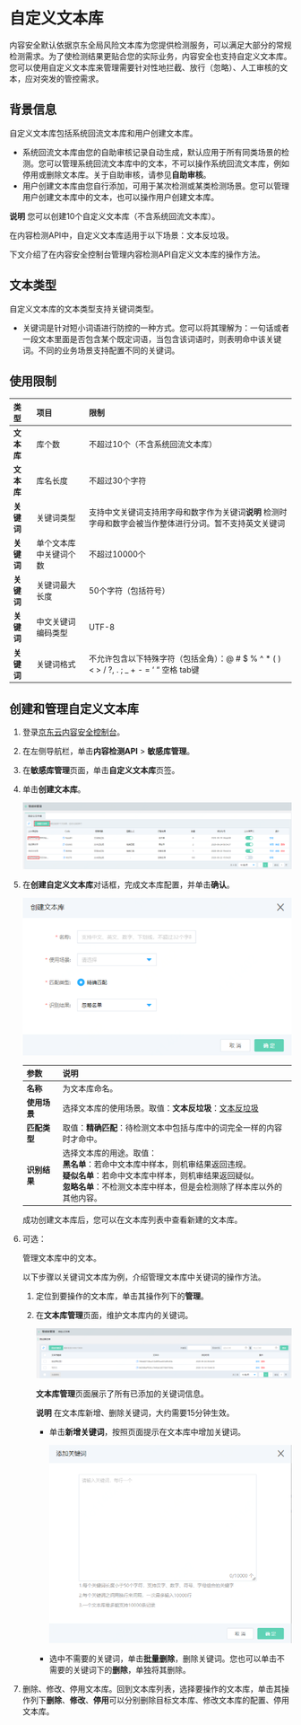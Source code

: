 # 自定义文本库

内容安全默认依据京东全局风险文本库为您提供检测服务，可以满足大部分的常规检测需求。为了使检测结果更贴合您的实际业务，内容安全也支持自定义文本库。您可以使用自定义文本库来管理需要针对性地拦截、放行（忽略）、人工审核的文本，应对突发的管控需求。

## 背景信息

自定义文本库包括系统回流文本库和用户创建文本库。

- 系统回流文本库由您的自助审核记录自动生成，默认应用于所有同类场景的检测。您可以管理系统回流文本库中的文本，不可以操作系统回流文本库，例如停用或删除文本库。关于自助审核，请参见**自助审核**。
- 用户创建文本库由您自行添加，可用于某次检测或某类检测场景。您可以管理用户创建文本库中的文本，也可以操作用户创建文本库。

**说明** 您可以创建10个自定义文本库（不含系统回流文本库）。

在内容检测API中，自定义文本库适用于以下场景：文本反垃圾。

下文介绍了在内容安全控制台管理内容检测API自定义文本库的操作方法。

## 文本类型

自定义文本库的文本类型支持关键词类型。

- 关键词是针对短小词语进行防控的一种方式。您可以将其理解为：一句话或者一段文本里面是否包含某个既定词语，当包含该词语时，则表明命中该关键词。不同的业务场景支持配置不同的关键词。

## 使用限制

| 类型       | 项目                   | 限制                                                         |
| :--------- | :--------------------- | :----------------------------------------------------------- |
| **文本库** | 库个数                 | 不超过10个（不含系统回流文本库）                             |
| **文本库** | 库名长度               | 不超过30个字符                                               |
| **关键词** | 关键词类型             | 支持中文关键词支持用字母和数字作为关键词**说明** 检测时字母和数字会被当作整体进行分词。暂不支持英文关键词 |
| **关键词** | 单个文本库中关键词个数 | 不超过10000个                                                |
| **关键词** | 关键词最大长度         | 50个字符（包括符号）                                         |
| **关键词** | 中文关键词编码类型     | UTF-8                                                        |
| **关键词** | 关键词格式             | 不允许包含以下特殊字符（包括全角）：@ # $ % ^ * ( ) < > / ?, . ; _ + - = ‘ “ 空格 tab键 |

## 创建和管理自定义文本库

1. 登录[京东云内容安全控制台](https://censor-console.jdcloud.com/overview)。

2. 在左侧导航栏，单击**内容检测API** > **敏感库管理**。

3. 在**敏感库管理**页面，单击**自定义文本库**页签。

4. 单击**创建文本库**。

   ![image](../../../../../image/Content-Moderation/Update-Website/18.Custom-Texe-Define.png)

5. 在**创建自定义文本库**对话框，完成文本库配置，并单击**确认**。

   ![image](../../../../../image/Content-Moderation/Update-Website/19.Add-Custom-Text-Lib.png)

   | 参数         | 说明                                                         |
   | :----------- | :----------------------------------------------------------- |
   | **名称**     | 为文本库命名。                                               |
   | **使用场景** | 选择文本库的使用场景。取值：**文本反垃圾**：[文本反垃圾](https://docs.jdcloud.com/cn/content-moderation/text-synchronous-detection-api) |
   | **匹配类型** | 取值：**精确匹配**：待检测文本中包括与库中的词完全一样的内容时才命中。 |
   | **识别结果** | 选择文本库的用途。取值：<br />**黑名单**：若命中文本库中样本，则机审结果返回违规。<br />**疑似名单**：若命中文本库中样本，则机审结果返回疑似。<br />**忽略名单**：不检测文本库中样本，但是会检测除了样本库以外的其他内容。 |

   成功创建文本库后，您可以在文本库列表中查看新建的文本库。

6. 可选： 

   管理文本库中的文本。

   以下步骤以关键词文本库为例，介绍管理文本库中关键词的操作方法。

   1. 定位到要操作的文本库，单击其操作列下的**管理**。

   2. 在**文本库管理**页面，维护文本库内的关键词。

      ![image](../../../../../image/Content-Moderation/Update-Website/20.Manage-Custom-Text-Lib.png)

      **文本库管理**页面展示了所有已添加的关键词信息。

      **说明** 在文本库新增、删除关键词，大约需要15分钟生效。

      - 单击**新增关键词**，按照页面提示在文本库中增加关键词。

        ![image](../../../../../image/Content-Moderation/Update-Website/21.Add-Text.png)

      - 选中不需要的关键词，单击**批量删除**，删除关键词。您也可以单击不需要的关键词下的**删除**，单独将其删除。

7. 删除、修改、停用文本库。回到文本库列表，选择要操作的文本库，单击其操作列下**删除**、**修改**、**停用**可以分别删除目标文本库、修改文本库的配置、停用文本库。